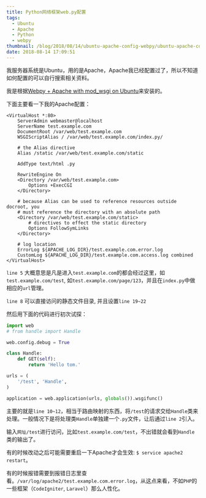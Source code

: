 ```yaml
---
title: Python网络框架web.py配置
tags:
  - Ubuntu
  - Apache
  - Python
  - webpy
thumbnail: /blog/2018/08/14/ubuntu-apache-config-webpy/ubuntu-apache-config-webpy-0.png
date: 2018-08-14 17:09:51
---
```


我服务器系统是Ubuntu，用的是Apache，Apache我已经配置过了，所以不知道如何配置的可以自行搜索相关资料。

我是根据[Webpy + Apache with mod_wsgi on Ubuntu](http://webpy.org/cookbook/mod_wsgi-apache-ubuntu)来安装的。

下面主要看一下我的Apache配置：

```
<VirtualHost *:80>
    ServerAdmin webmaster@localhost
    ServerName test.example.com
    DocumentRoot /var/web/test.example.com
    WSGIScriptAlias / /var/web/test.example.com/index.py/

    # the Alias directive
    Alias /static /var/web/test.example.com/static

    AddType text/html .py

    RewriteEngine On
    <Directory /var/web/test.example.com>
        Options +ExecCGI
    </Directory>

    # because Alias can be used to reference resources outside docroot, you
    # must reference the directory with an absolute path
    <Directory /var/web/test.example.com/static>
        # directives to effect the static directory
        Options FollowSymLinks
    </Directory>

    # log location
    ErrorLog ${APACHE_LOG_DIR}/test.example.com.error.log
    CustomLog ${APACHE_LOG_DIR}/test.example.com.access.log combined
</VirtualHost>
```
`line 5` 大概意思是凡是进入`test.example.com`的都会经过这里，如`test.example.com/test`, 如`test.example.com/page/123`，并且在`index.py`中做相应的`url`管理。

`line 8` 可以直接访问的静态文件目录, 并且设置`line 19~22`

然后用下面的代码进行初次试探：

```python
import web
# from handle import Handle

web.config.debug = True

class Handle:
    def GET(self):
        return 'Hello tom.'

urls = (
    '/test', 'Handle',
)

application = web.application(urls, globals()).wsgifunc()
```

主要的就是`line 10~12`，相当于路由映射的东西，将`/test`的请求交给`Handle`类来处理。一般情况下是将处理类`Handle`单独建一个`.py`文件，让后通过`line 2`引入。

输入`网址/test`进行访问，比如`test.example.com/test`，不出错就会看到`Handle`类的输出了。

有的时候改动之后可能需要重启一下Apache才会生效: `$ service apache2 restart`。

有的时候报错需要到报错日志里查看。`/var/log/apache2/test.example.com.error.log`，从这点来看，不如`PHP`的一些框架（`CodeIgniter`, `Laravel`）那么人性化。
